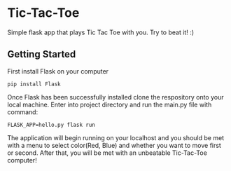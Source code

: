 Tic-Tac-Toe
===========

Simple flask app that plays Tic Tac Toe with you. Try to beat it! :)

## Getting Started
First install Flask on your computer
```
pip install Flask
```

Once Flask has been successfully installed clone the respository onto your local machine. Enter into project directory and run the main.py file with command:
```
FLASK_APP=hello.py flask run
```
The application will begin running on your localhost and you should be met with a menu to select color(Red, Blue) and whether you want to move first or second. After that, you will be met with an unbeatable Tic-Tac-Toe computer! 
